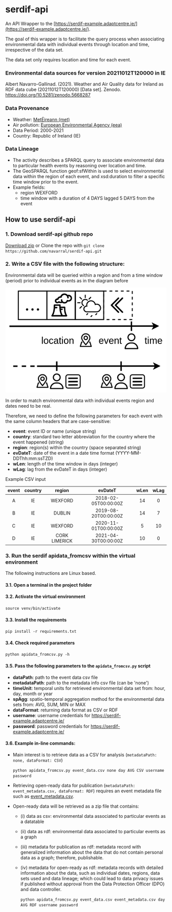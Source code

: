 # serdif-api
An API Wrapper to the [https://serdif-example.adaptcentre.ie/](https://serdif-example.adaptcentre.ie/).

The goal of this wrapper is to facilitate the query process when associating environmental data
with individual events through location and time, irrespective of the data set. 

The data set only requires location and time for each event.

### Environmental data sources for version 20211012T120000 in IE

Albert Navarro-Gallinad. (2021). Weather and Air Quality data for Ireland as RDF data cube (20211012T120000) [Data set]. Zenodo. https://doi.org/10.5281/zenodo.5668287

### Data Provenance
* Weather: [MetÉireann (met)](https://www.met.ie/climate/available-data/historical-data)
* Air pollution: [European Environmental Agency (eea)](https://discomap.eea.europa.eu/map/fme/AirQualityExport.htm)
* Data Period: 2000-2021
* Country: Republic of Ireland (IE)

### Data Lineage
* The activity describes a SPARQL query to associate environmental data 
to particular health events by reasoning over location and time. 
* The GeoSPARQL function geof:sfWithin is used to select environmental data within the region 
of each event, and xsd:duration to filter a specific time window prior to the event. 
* Example fields:
  * region WEXFORD
  * time window with a duration of 4 DAYS lagged 5 DAYS from the event 

## How to use serdif-api

### 1. Download serdif-api github repo
[Download zip](https://github.com/navarral/serdif-api/archive/refs/heads/main.zip)
or Clone the repo with `git clone https://github.com/navarral/serdif-api.git`

### 2. Write a CSV file with the following structure:
Environmental data will be queried within a region and from a time window (period) 
prior to individual events as in the diagram before

![image info](time-window_envoRecord.png)

In order to match environmental data with individual events region and dates need to be real.

Therefore, we need to define the following parameters for each event 
with the same column headers that are case-sensitive:
* **event**: event ID or name (unique string)
* **country**: standard two letter abbreviation for the country where the event happened (string)
* **region**: region(s) within the country (space separated string)
* **evDateT**: date of the event in a date time format (YYYY-MM-DDThh:mm:ssTZD)
* **wLen**: length of the time window in days (integer)
* **wLag**: lag from the evDateT in days (integer)

Example CSV input

| event | country |    region     |       evDateT        | wLen | wLag |
|:-----:|:-------:|:-------------:|:--------------------:|:----:|:----:|
|   A   |   IE    |    WEXFORD    | 2018-02-05T00:00:00Z |  14  |  0   |
|   B   |   IE    |    DUBLIN     | 2019-08-20T00:00:00Z |  14  |  7   |
|   C   |   IE    |    WEXFORD    | 2020-11-01T00:00:00Z |  5   |  10  |
|   D   |   IE    | CORK LIMERICK | 2021-04-30T00:00:00Z |  10  |  0   |

### 3. Run the serdif apidata_fromcsv within the virtual environment
The following instructions are Linux based.

#### 3.1. Open a terminal in the project folder

#### 3.2. Activate the virtual environment
`source venv/bin/activate`

#### 3.3. Install the requirements 
`pip install -r requirements.txt`

#### 3.4. Check required parameters 
`python apidata_fromcsv.py -h`

#### 3.5. Pass the following parameters to the `apidata_fromcsv.py` script
   * **dataPath**: path to the event data csv file
   * **metadataPath**: path to the metadata info csv file (can be 'none')
   * **timeUnit**: temporal units for retrieved environmental data set from: hour, day, month or year
   * **spAgg**: spatio-temporal aggregation method for the environmental data sets from: AVG, SUM, MIN or MAX
   * **dataFormat**: returning data format as CSV or RDF
   * **username**: username credentials for https://serdif-example.adaptcentre.ie/
   * **password**: password credentials for https://serdif-example.adaptcentre.ie/

    
    

#### 3.6. Example in-line commands: 
* Main interest is to retrieve data as a CSV for analysis (`metadataPath: none, dataFormat: CSV`)


    `python apidata_fromcsv.py event_data.csv none day AVG CSV username password`


* Retrieving open-ready data for publication (`metadataPath: event_metadata.csv, dataFormat: RDF`) requires 
  an event metadata file such as [event_metadata.csv](https://github.com/navarral/serdif-api/blob/main/event_metadata.csv).
* Open-ready data will be retrieved as a zip file that contains:
  * (i) data as csv: environmental data associated to particular events as a datatable
  * (ii) data as rdf: environmental data associated to particular events as a graph 
  * (iii) metadata for publication as rdf: metadata record with generalized information about the data
  that do not contain personal data as a graph; therefore, publishable.
  * (iv) metadata for open-ready as rdf: metadata records with detailed information about the data,
  such as individual dates, regions, data sets used and data lineage; which could lead to data privacy issues
  if published without approval from the Data Protection Officer (DPO) and data controller.


    `python apidata_fromcsv.py event_data.csv event_metadata.csv day AVG RDF username password`
